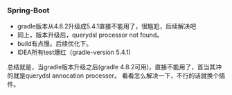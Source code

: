 ### Spring-Boot
* gradle版本从4.8.2升级成5.4.1直接不能用了，很尴尬，后续解决吧
* 同上，版本升级后，querydsl processor not found。
* build有点慢。后续优化下。
* IDEA所有test爆红（gradle-version 5.4.1)

总结就是，当gradle版本升级之后(gradle 4.8.2可用)，直接不能用了，首当其冲的就是querydsl annocation processer。
看看怎么解决一下，不行的话就换个插件。
